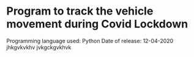 # Program to track the vehicle movement during Covid Lockdown
 Programming language used: Python
 Date of release: 12-04-2020
 jhkgvkvkhv
 jvkgckgvkhvk
 

